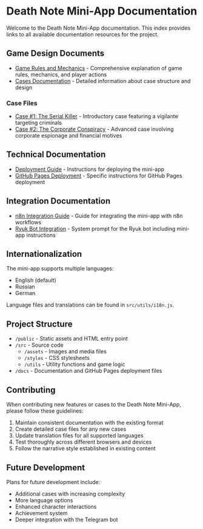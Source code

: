 # Death Note Mini-App Documentation

Welcome to the Death Note Mini-App documentation. This index provides links to all available documentation resources for the project.

## Game Design Documents

- [Game Rules and Mechanics](../GAME_RULES.md) - Comprehensive explanation of game rules, mechanics, and player actions
- [Cases Documentation](cases/README.md) - Detailed information about case structure and design

### Case Files

- [Case #1: The Serial Killer](cases/case_1_serial_killer.md) - Introductory case featuring a vigilante targeting criminals
- [Case #2: The Corporate Conspiracy](cases/case_2_corporate_conspiracy.md) - Advanced case involving corporate espionage and financial motives

## Technical Documentation

- [Deployment Guide](../DEPLOYMENT.md) - Instructions for deploying the mini-app
- [GitHub Pages Deployment](../GITHUB_PAGES_DEPLOY.md) - Specific instructions for GitHub Pages deployment

## Integration Documentation

- [n8n Integration Guide](../../n8n-integration-guide.md) - Guide for integrating the mini-app with n8n workflows
- [Ryuk Bot Integration](../../ryuk_system_prompt.md) - System prompt for the Ryuk bot including mini-app instructions

## Internationalization

The mini-app supports multiple languages:
- English (default)
- Russian
- German

Language files and translations can be found in `src/utils/i18n.js`.

## Project Structure

- `/public` - Static assets and HTML entry point
- `/src` - Source code
  - `/assets` - Images and media files
  - `/styles` - CSS stylesheets
  - `/utils` - Utility functions and game logic
- `/docs` - Documentation and GitHub Pages deployment files

## Contributing

When contributing new features or cases to the Death Note Mini-App, please follow these guidelines:

1. Maintain consistent documentation with the existing format
2. Create detailed case files for any new cases
3. Update translation files for all supported languages
4. Test thoroughly across different browsers and devices
5. Follow the narrative style established in existing content

## Future Development

Plans for future development include:
- Additional cases with increasing complexity
- More language options
- Enhanced character interactions
- Achievement system
- Deeper integration with the Telegram bot 